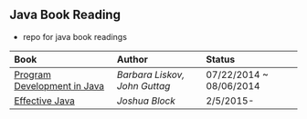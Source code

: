 ## Java Book Reading

- repo for java book readings

| Book | Author| Status|
|:----|:-----|:-----|
|[Program Development in Java]()| *Barbara Liskov, John Guttag* |07/22/2014 ~ 08/06/2014|
|[Effective Java](./Effective-Java)| *Joshua Block*| 2/5/2015-|
